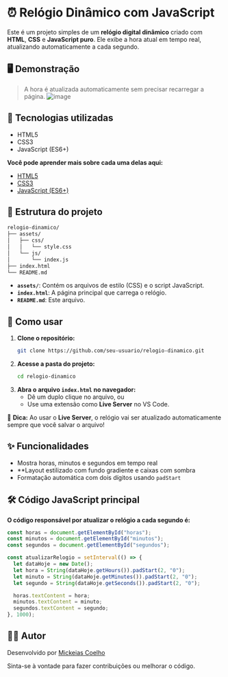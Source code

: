 # ⏰ Relógio Dinâmico com JavaScript

Este é um projeto simples de um **relógio digital dinâmico** criado com **HTML**, **CSS** e **JavaScript puro**. Ele exibe a hora atual em tempo real, atualizando automaticamente a cada segundo.

## 🖥️ Demonstração

> A hora é atualizada automaticamente sem precisar recarregar a página.
![image](https://github.com/mickeiasdev/Relogio-Digital/assets/130601846/6de41352-7e3b-4fb9-8026-7f29be5ea820)


## 🚀 Tecnologias utilizadas

- HTML5
- CSS3
- JavaScript (ES6+)

**Você pode aprender mais sobre cada uma delas aqui:**
- [HTML5](https://developer.mozilla.org/pt-BR/docs/Web/HTML)
- [CSS3](https://developer.mozilla.org/pt-BR/docs/Web/CSS)
- [JavaScript (ES6+)](https://developer.mozilla.org/pt-BR/docs/Web/JavaScript/Reference)

## 📁 Estrutura do projeto

```bash
relogio-dinamico/  
├── assets/  
│   ├── css/  
│   │   └── style.css  
│   └── js/  
│       └── index.js  
├── index.html  
└── README.md
```

- **`assets/`**: Contém os arquivos de estilo (CSS) e o script JavaScript.
- **`index.html`**: A página principal que carrega o relógio.
- **`README.md`**: Este arquivo.

## 📜 Como usar

1. **Clone o repositório:**
   ```bash
   git clone https://github.com/seu-usuario/relogio-dinamico.git

3. **Acesse a pasta do projeto:**
   ```bash
   cd relogio-dinamico

4. **Abra o arquivo `index.html` no navegador:**
   - Dê um duplo clique no arquivo, ou
   - Use uma extensão como **Live Server** no VS Code.
     
🚀 **Dica:** Ao usar o **Live Server**, o relógio vai ser atualizado automaticamente sempre que você salvar o arquivo!

## ✨ Funcionalidades

- Mostra horas, minutos e segundos em tempo real
- **Layout estilizado com fundo gradiente e caixas com sombra
- Formatação automática com dois dígitos usando `padStart`

## 🛠️ Código JavaScript principal

**O código responsável por atualizar o relógio a cada segundo é:**
```javascript
const horas = document.getElementById("horas");
const minutos = document.getElementById("minutos");
const segundos = document.getElementById("segundos");

const atualizarRelogio = setInterval(() => {
  let dataHoje = new Date();
  let hora = String(dataHoje.getHours()).padStart(2, "0");
  let minuto = String(dataHoje.getMinutes()).padStart(2, "0");
  let segundo = String(dataHoje.getSeconds()).padStart(2, "0");

  horas.textContent = hora;
  minutos.textContent = minuto;
  segundos.textContent = segundo;
}, 1000);
```

## 👨‍💻 Autor

Desenvolvido por [Mickeias Coelho](https://github.com/mickeiasdev)

Sinta-se à vontade para fazer contribuições ou melhorar o código.
